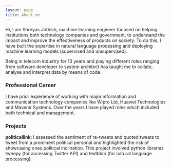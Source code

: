 ```yaml
---
layout: page
title: About me
---
```


Hi, I am Shreyas Jothish, machine learning engineer focused on helping institutions both technology companies and government, to understand the impact and improve the effectiveness of products on society. To do this, I have built the expertise in natural language processing and deploying machine learning models (supervised and unsupervised).

Being in telecom industry for 13 years and playing different roles ranging from software developer to system architect has taught me to collate, analyse and interpret data by means of code.

### Professional Career

I have prior experience of working with major information and communication technology companies like Wipro Ltd, Huawei Technologies and Mavenir Systems. Over the years I have played roles which included both technical and management.

### Projects

**politicallink**: I assessed the sentiment of re-tweets and quoted tweets to tweet from a prominent political personal and highlighted the risk of showcasing ones political inclination.
This project involved python libraries tweepy (for accessing Twitter API) and textblob (for natural language processing). 
